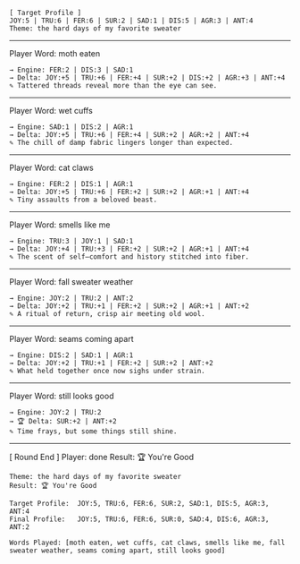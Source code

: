 ```
[ Target Profile ]
JOY:5 | TRU:6 | FER:6 | SUR:2 | SAD:1 | DIS:5 | AGR:3 | ANT:4
Theme: the hard days of my favorite sweater
```
-------------------------------------------------------------

Player Word: moth eaten
```
→ Engine: FER:2 | DIS:3 | SAD:1
→ Delta: JOY:+5 | TRU:+6 | FER:+4 | SUR:+2 | DIS:+2 | AGR:+3 | ANT:+4
✎ Tattered threads reveal more than the eye can see.
```

-------------------------------------------------------------

Player Word: wet cuffs
```
→ Engine: SAD:1 | DIS:2 | AGR:1
→ Delta: JOY:+5 | TRU:+6 | FER:+4 | SUR:+2 | AGR:+2 | ANT:+4
✎ The chill of damp fabric lingers longer than expected.
```

-------------------------------------------------------------

Player Word: cat claws
```
→ Engine: FER:2 | DIS:1 | AGR:1
→ Delta: JOY:+5 | TRU:+6 | FER:+2 | SUR:+2 | AGR:+1 | ANT:+4
✎ Tiny assaults from a beloved beast.
```

-------------------------------------------------------------

Player Word: smells like me
```
→ Engine: TRU:3 | JOY:1 | SAD:1
→ Delta: JOY:+4 | TRU:+3 | FER:+2 | SUR:+2 | AGR:+1 | ANT:+4
✎ The scent of self—comfort and history stitched into fiber.
```

-------------------------------------------------------------

Player Word: fall sweater weather
```
→ Engine: JOY:2 | TRU:2 | ANT:2
→ Delta: JOY:+2 | TRU:+1 | FER:+2 | SUR:+2 | AGR:+1 | ANT:+2
✎ A ritual of return, crisp air meeting old wool.
```

-------------------------------------------------------------

Player Word: seams coming apart
```
→ Engine: DIS:2 | SAD:1 | AGR:1
→ Delta: JOY:+2 | TRU:+1 | FER:+2 | SUR:+2 | ANT:+2
✎ What held together once now sighs under strain.
```

-------------------------------------------------------------

Player Word: still looks good
```
→ Engine: JOY:2 | TRU:2
→ 🏆 Delta: SUR:+2 | ANT:+2
✎ Time frays, but some things still shine.
```

-------------------------------------------------------------

[ Round End ] 
Player: done 
Result: 🏆 You're Good

```trophy
Theme: the hard days of my favorite sweater
Result: 🏆 You're Good

Target Profile:  JOY:5, TRU:6, FER:6, SUR:2, SAD:1, DIS:5, AGR:3, ANT:4
Final Profile:   JOY:5, TRU:6, FER:6, SUR:0, SAD:4, DIS:6, AGR:3, ANT:2

Words Played: [moth eaten, wet cuffs, cat claws, smells like me, fall sweater weather, seams coming apart, still looks good]
```

